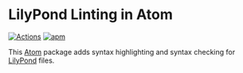 # LilyPond Linting in Atom

[![Actions](https://github.com/nwhetsell/linter-lilypond/workflows/CI/badge.svg)](https://github.com/nwhetsell/linter-lilypond/actions?workflow=CI)
[![apm](https://img.shields.io/apm/dm/linter-lilypond.svg)](https://atom.io/packages/linter-lilypond)

This [Atom](https://atom.io) package adds syntax highlighting and syntax checking for [LilyPond](https://lilypond.org) files.
